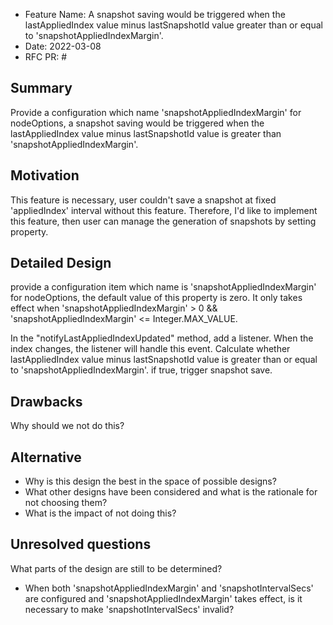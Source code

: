 - Feature Name: A snapshot saving would be triggered when the lastAppliedIndex value minus lastSnapshotId value greater than or equal to 'snapshotAppliedIndexMargin'.
- Date: 2022-03-08
- RFC PR: #

## Summary

Provide a configuration which name 'snapshotAppliedIndexMargin' for nodeOptions,
a snapshot saving would be triggered when the lastAppliedIndex value minus lastSnapshotId value is greater than 'snapshotAppliedIndexMargin'.


## Motivation

This feature is necessary, user couldn't save a snapshot at fixed 'appliedIndex' interval without this feature. 
Therefore, I'd like to implement this feature, then user can manage the generation of snapshots by setting property.

## Detailed Design

provide a configuration item which name is 'snapshotAppliedIndexMargin' for nodeOptions, the default value of this property is zero. It only takes effect when 'snapshotAppliedIndexMargin' > 0 && 'snapshotAppliedIndexMargin' <= Integer.MAX_VALUE.

In the "notifyLastAppliedIndexUpdated" method, add a listener. When the index changes, the listener will handle this event. Calculate whether lastAppliedIndex value minus lastSnapshotId value is greater than or equal to 'snapshotAppliedIndexMargin'. if true, trigger snapshot save.

## Drawbacks

Why should we not do this?

## Alternative

- Why is this design the best in the space of possible designs?
- What other designs have been considered and what is the rationale for not
  choosing them?
- What is the impact of not doing this?

## Unresolved questions

What parts of the design are still to be determined?

- When both 'snapshotAppliedIndexMargin' and 'snapshotIntervalSecs' are configured and 'snapshotAppliedIndexMargin' takes effect, is it necessary to make 'snapshotIntervalSecs' invalid?